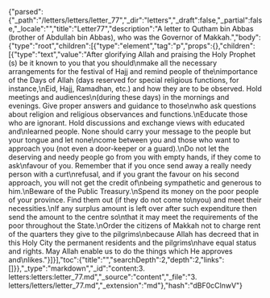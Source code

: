 {"parsed":{"_path":"/letters/letters/letter_77","_dir":"letters","_draft":false,"_partial":false,"_locale":"","title":"Letter77","description":"A letter to Qutham bin Abbas (brother of Abdullah bin Abbas), who was the Governor of Makkah.","body":{"type":"root","children":[{"type":"element","tag":"p","props":{},"children":[{"type":"text","value":"After glorifying Allah and praising the Holy Prophet (s) be it known to you that you should\nmake all the necessary arrangements for the festival of Hajj and remind people of the\nimportance of the Days of Allah (days reserved for special religious functions, for instance,\nEid, Hajj, Ramadhan, etc.) and how they are to be observed. Hold meetings and audiences\n(during these days) in the mornings and evenings. Give proper answers and guidance to those\nwho ask questions about religion and religious observances and functions.\nEducate those who are ignorant. Hold discussions and exchange views with educated and\nlearned people. None should carry your message to the people but your tongue and let none\ncome between you and those who want to approach you (not even a door-keeper or a guard).\nDo not let the deserving and needy people go from you with empty hands, if they come to ask\nfavour of you. Remember that if you once send away a really needy person with a curt\nrefusal, and if you grant the favour on his second approach, you will not get the credit of\nbeing sympathetic and generous to him.\nBeware of the Public Treasury.\nSpend its money on the poor people of your province. Find them out (if they do not come to\nyou) and meet their necessities.\nIf any surplus amount is left over after such expenditure then send the amount to the centre so\nthat it may meet the requirements of the poor throughout the State.\nOrder the citizens of Makkah not to charge rent of the quarters they give to the pilgrims\nbecause Allah has decreed that in this Holy City the permanent residents and the pilgrims\nhave equal status and rights. May Allah enable us to do the things which He approves and\nlikes."}]}],"toc":{"title":"","searchDepth":2,"depth":2,"links":[]}},"_type":"markdown","_id":"content:3. letters:letters:letter_77.md","_source":"content","_file":"3. letters/letters/letter_77.md","_extension":"md"},"hash":"dBF0cClnwV"}